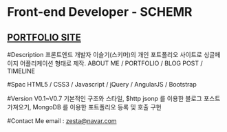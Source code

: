 Front-end Developer - SCHEMR
====================================
[PORTFOLIO SITE](http://schemr.dothome.co.kr/portfolio/)
-----------------
#Description
프론트엔드 개발자 이슬기(스키머)의 개인 포트폴리오 사이트로 싱글페이지 어플리케이션 형태로 제작.
ABOUT ME / PORTFOLIO / BLOG POST / TIMELINE 

#Spac
HTML5 / CSS3 / Javascript / jQuery / AngularJS / Bootstrap

#Version
V0.1~V0.7 기본적인 구조와 스타일, $http jsonp 를 이용한 블로그 포스트 가져오기, MongoDB 를 이용한 포트폴리오 등록 및 호출 구현

#Contact Me
email : zesta@navar.com
